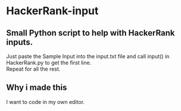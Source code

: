 # HackerRank-input

## Small Python script to help with HackerRank inputs.

Just paste the Sample Input into the input.txt file and call input() in HackerRank.py to get the first line.  
Repeat for all the rest.  


## Why i made this

I want to code in my own editor.

